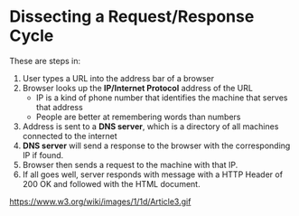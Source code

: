 # Dissecting a Request/Response Cycle

These are steps in:

1. User types a URL into the address bar of a browser
2. Browser looks up the **IP/Internet Protocol** address of the URL
   * IP is a kind of phone number that identifies the machine that serves that address
   * People are better at remembering words than numbers
3. Address is sent to a **DNS server**, which is a directory of all machines connected to the internet
3. **DNS server** will send a response to the browser with the corresponding IP if found.
4. Browser then sends a request to the machine with that IP. 
5. If all goes well, server responds with message with a HTTP Header of 200 OK and followed with the HTML document. 

https://www.w3.org/wiki/images/1/1d/Article3.gif
